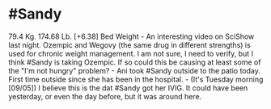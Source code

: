 # #Sandy
79.4 Kg. 174.68 Lb. [+6.38] Bed Weight
	- An interesting video on SciShow last night.  Ozempic and Wegovy (the same drug in different strengths) is used for chronic weight management. I am not sure, I need to verify, but I think #Sandy is taking Ozempic.  If so could this be causing at least some of the "I'm not hungry" problem?
	- Ani took #Sandy outside to the patio today. First time outside since she has been in the hospital.
	- (It's Tuesday morning [09/05]) I believe this is the dat #Sandy got her IVIG. It could have been yesterday, or even the day before, but it was around here.